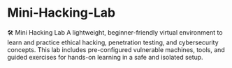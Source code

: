 # Mini-Hacking-Lab
🛠️ Mini Hacking Lab A lightweight, beginner-friendly virtual environment to learn and practice ethical hacking, penetration testing, and cybersecurity concepts. This lab includes pre-configured vulnerable machines, tools, and guided exercises for hands-on learning in a safe and isolated setup.
